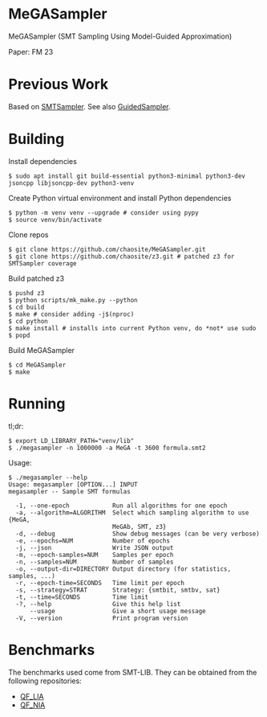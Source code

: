 # MeGASampler
MeGASampler (SMT Sampling Using Model-Guided Approximation)

Paper: FM 23

# Previous Work

Based on [SMTSampler](https://github.com/RafaelTupynamba/SMTSampler). See also [GuidedSampler](https://github.com/RafaelTupynamba/GuidedSampler).

# Building

Install dependencies

```
$ sudo apt install git build-essential python3-minimal python3-dev jsoncpp libjsoncpp-dev python3-venv
```

Create Python virtual environment and install Python dependencies

```
$ python -m venv venv --upgrade # consider using pypy
$ source venv/bin/activate
```

Clone repos

```
$ git clone https://github.com/chaosite/MeGASampler.git
$ git clone https://github.com/chaosite/z3.git # patched z3 for SMTSampler coverage
```

Build patched z3
```
$ pushd z3
$ python scripts/mk_make.py --python
$ cd build
$ make # consider adding -j$(nproc)
$ cd python
$ make install # installs into current Python venv, do *not* use sudo
$ popd
```

Build MeGASampler

```
$ cd MeGASampler
$ make
```

# Running

tl;dr:

```
$ export LD_LIBRARY_PATH="venv/lib"
$ ./megasampler -n 1000000 -a MeGA -t 3600 formula.smt2
```

Usage:

```
$ ./megasampler --help
Usage: megasampler [OPTION...] INPUT
megasampler -- Sample SMT formulas

  -1, --one-epoch            Run all algorithms for one epoch
  -a, --algorithm=ALGORITHM  Select which sampling algorithm to use {MeGA,
                             MeGAb, SMT, z3}
  -d, --debug                Show debug messages (can be very verbose)
  -e, --epochs=NUM           Number of epochs
  -j, --json                 Write JSON output
  -m, --epoch-samples=NUM    Samples per epoch
  -n, --samples=NUM          Number of samples
  -o, --output-dir=DIRECTORY Output directory (for statistics, samples, ...)
  -r, --epoch-time=SECONDS   Time limit per epoch
  -s, --strategy=STRAT       Strategy: {smtbit, smtbv, sat}
  -t, --time=SECONDS         Time limit
  -?, --help                 Give this help list
      --usage                Give a short usage message
  -V, --version              Print program version
```

# Benchmarks

The benchmarks used come from SMT-LIB. They can be obtained from the following
repositories:

 * [QF_LIA](https://clc-gitlab.cs.uiowa.edu:2443/SMT-LIB-benchmarks/QF_LIA)
 * [QF_NIA](https://clc-gitlab.cs.uiowa.edu:2443/SMT-LIB-benchmarks/QF_NIA)
